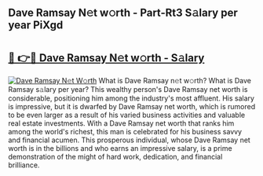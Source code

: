 ## Dave Ramsay N𝚎t w𝚘rth - Part-Rt3 S𝚊lary per year PiXgd

# <h2><a href="http://gc4cyo.nevu.top/?p=Dave+Ramsay">🔗 👉🔴 Dave Ramsay N𝚎t w𝚘rth - S𝚊lary</a></h2>

[![Dave Ramsay N𝚎t W𝚘rth](https://i.imgur.com/Oavwk0R.jpeg)](http://gc4cyo.nevu.top/?p=Dave+Ramsay)
What is Dave Ramsay n𝚎t w𝚘rth? What is Dave Ramsay s𝚊lary per year?
This wealthy person's Dave Ramsay net worth is considerable, positioning him among the industry's most affluent. His salary is impressive, but it is dwarfed by Dave Ramsay net worth, which is rumored to be even larger as a result of his varied business activities and valuable real estate investments. With a Dave Ramsay net worth that ranks him among the world's richest, this man is celebrated for his business savvy and financial acumen. This prosperous individual, whose Dave Ramsay net worth is in the billions and who earns an impressive salary, is a prime demonstration of the might of hard work, dedication, and financial brilliance.
